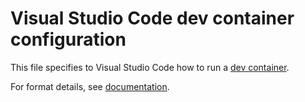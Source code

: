 # Visual Studio Code dev container configuration

This file specifies to Visual Studio Code how to run a [dev container](https://code.visualstudio.com/docs/remote/containers).

For format details, see [documentation](https://code.visualstudio.com/docs/remote/devcontainerjson-reference).
